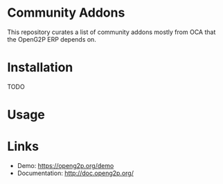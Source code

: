 Community Addons
================

This repository curates a list of community addons mostly from OCA that the OpenG2P ERP depends on.


Installation
============

TODO


Usage
=====



Links
=====

* Demo: https://openg2p.org/demo
* Documentation: http://doc.openg2p.org/
